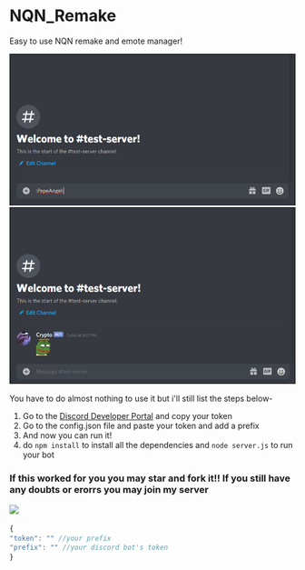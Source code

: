 # NQN_Remake
Easy to use NQN remake and emote manager!


![HowToDo](before.PNG)
![HowToDo](after.PNG)


You have to do almost nothing to use it but i'll still list the steps below-
1. Go to the [Discord Developer Portal](https://discord.com/developers/applications) and copy your token
2. Go to the config.json file and paste your token and add a prefix
3. And now you can run it!
4. do `npm install` to install all the dependencies and `node server.js` to run your bot
### If this worked for you you may star and fork it!! If you still have any doubts or erorrs you may join my server

<a href="https://discord.gg/Rh3HjYpR9K"><img src="http://invidget.switchblade.xyz/Rh3HjYpR9K"/></a>
```js
{
"token": "" //your prefix
"prefix": "" //your discord bot's token
}
```
